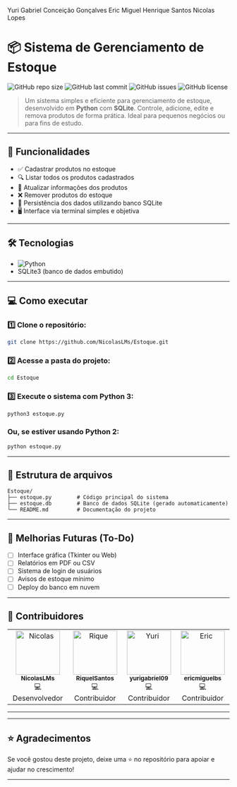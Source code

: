 Yuri Gabriel Conceição Gonçalves
Eric Miguel
Henrique Santos
Nicolas Lopes


# 📦 Sistema de Gerenciamento de Estoque

![GitHub repo size](https://img.shields.io/github/repo-size/NicolasLMs/Estoque)
![GitHub last commit](https://img.shields.io/github/last-commit/NicolasLMs/Estoque)
![GitHub issues](https://img.shields.io/github/issues/NicolasLMs/Estoque)
![GitHub license](https://img.shields.io/github/license/NicolasLMs/Estoque)

> Um sistema simples e eficiente para gerenciamento de estoque, desenvolvido em **Python** com **SQLite**. Controle, adicione, edite e remova produtos de forma prática. Ideal para pequenos negócios ou para fins de estudo.

---

## 🚀 Funcionalidades

- ✅ Cadastrar produtos no estoque
- 🔍 Listar todos os produtos cadastrados
- 🔄 Atualizar informações dos produtos
- ❌ Remover produtos do estoque
- 💾 Persistência dos dados utilizando banco SQLite
- 🖥️ Interface via terminal simples e objetiva

---

## 🛠️ Tecnologias

- ![Python](https://img.shields.io/badge/Python-3.x-blue?logo=python)
- SQLite3 (banco de dados embutido)

---

## 💻 Como executar

### 1️⃣ Clone o repositório:
```bash
git clone https://github.com/NicolasLMs/Estoque.git
```

### 2️⃣ Acesse a pasta do projeto:
```bash
cd Estoque
```

### 3️⃣ Execute o sistema com Python 3:
```bash
python3 estoque.py
```

### Ou, se estiver usando Python 2:
```bash
python estoque.py
```

---

## 📂 Estrutura de arquivos

```
Estoque/
├── estoque.py        # Código principal do sistema
├── estoque.db        # Banco de dados SQLite (gerado automaticamente)
└── README.md         # Documentação do projeto
```

---

## 🚀 Melhorias Futuras (To-Do)

- [ ] Interface gráfica (Tkinter ou Web)
- [ ] Relatórios em PDF ou CSV
- [ ] Sistema de login de usuários
- [ ] Avisos de estoque mínimo
- [ ] Deploy do banco em nuvem

---

## 🤝 Contribuidores

<table>
  <tr>
    <td align="center">
      <a href="https://github.com/NicolasLMs">
        <img src="https://avatars.githubusercontent.com/u/162654676?v=4" width="100px;" alt="Nicolas"/><br />
        <sub><b>NicolasLMs</b></sub>
      </a><br />
      💻 Desenvolvedor
    </td>
    <td align="center">
      <a href="https://github.com/RiqueISantos">
        <img src="https://avatars.githubusercontent.com/u/90008281?v=4" width="100px;" alt="Rique"/><br />
        <sub><b>RiqueISantos</b></sub>
      </a><br />
      💻 Contribuidor
    </td>
    <td align="center">
      <a href="https://github.com/yurigabriel09">
        <img src="https://avatars.githubusercontent.com/u/164688235?v=4" width="100px;" alt="Yuri"/><br />
        <sub><b>yurigabriel09</b></sub>
      </a><br />
      💻 Contribuidor
    </td>
    <td align="center">
      <a href="https://github.com/ericmiguelbs">
        <img src="https://avatars.githubusercontent.com/u/25312556?v=4" width="100px;" alt="Eric"/><br />
        <sub><b>ericmiguelbs</b></sub>
      </a><br />
      💻 Contribuidor
    </td>
  </tr>
</table>

---

---

## ⭐ Agradecimentos

Se você gostou deste projeto, deixe uma ⭐ no repositório para apoiar e ajudar no crescimento!

---
